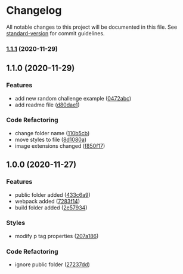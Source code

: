 # Changelog

All notable changes to this project will be documented in this file. See [standard-version](https://github.com/conventional-changelog/standard-version) for commit guidelines.

### [1.1.1](https://github.com/SafaElmali/Design-Challenges-2/compare/v1.1.0...v1.1.1) (2020-11-29)

## 1.1.0 (2020-11-29)

### Features

* add new random challenge example ([0472abc](https://github.com/SafaElmali/Design-Challenges/commit/0472abc5b9c072149f68d162825ee9e19567b211))
* add readme file ([d80dae1](https://github.com/SafaElmali/Design-Challenges/commit/d80dae1371c1f35ce65e4bb8dfc359b6f56e429a))

### Code Refactoring

* change folder name ([110b5cb](https://github.com/SafaElmali/Design-Challenges/commit/110b5cb12fcb65af273b3e1ffcc224075dab9ab6))
* move styles to file ([8d1080a](https://github.com/SafaElmali/Design-Challenges/commit/8d1080a6691ee2714fc23082fd48584c89b5a330))
* image extensions changed ([f850f17](https://github.com/SafaElmali/Design-Challenges/commit/f850f17fcb2e8366b793cdd9f8fc78b083ba4959))

## 1.0.0 (2020-11-27)

### Features

* public folder added ([433c6a9](https://github.com/SafaElmali/Design-Challenges-2/commit/433c6a90b5a833c5f61abdfa08aa156dd6030845))
* webpack added ([7283f14](https://github.com/SafaElmali/Design-Challenges-2/commit/7283f14fb4d3f3617da57a2af2df320225707e21))
* build folder added ([2e57934](https://github.com/SafaElmali/Design-Challenges-2/commit/2e579348c01669180ef06cd2a14fa6dd03a7522c))

### Styles

* modify p tag properties ([207a186](https://github.com/SafaElmali/Design-Challenges/commit/207a186c00699f398477413b99563fbfdb9a2ad5))

### Code Refactoring

* ignore public folder ([27237dd](https://github.com/SafaElmali/Design-Challenges/commit/27237ddc061095e290ce47e0e0008b69eab3c7f0))